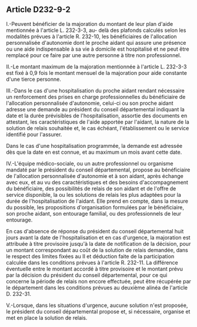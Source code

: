 ## Article D232-9-2

I.-Peuvent bénéficier de la majoration du montant de leur plan d'aide mentionnée à l'article L. 232-3-3, au-
delà des plafonds calculés selon les modalités prévues à l'article R. 232-10, les bénéficiaires de l'allocation
personnalisée d'autonomie dont le proche aidant qui assure une présence ou une aide indispensable à sa
vie à domicile est hospitalisé et ne peut être remplacé pour ce faire par une autre personne à titre non
professionnel.

II.-Le montant maximum de la majoration mentionnée à l'article L. 232-3-3 est fixé à 0,9 fois le montant
mensuel de la majoration pour aide constante d'une tierce personne.

III.-Dans le cas d'une hospitalisation du proche aidant rendant nécessaire un renforcement des prises en
charge professionnelles du bénéficiaire de l'allocation personnalisée d'autonomie, celui-ci ou son proche
aidant adresse une demande au président du conseil départemental indiquant la date et la durée prévisibles
de l'hospitalisation, assortie des documents en attestant, les caractéristiques de l'aide apportée par l'aidant,
la nature de la solution de relais souhaitée et, le cas échéant, l'établissement ou le service identifié pour
l'assurer.

Dans le cas d'une hospitalisation programmée, la demande est adressée dès que la date en est connue, et au
maximum un mois avant cette date.

IV.-L'équipe médico-sociale, ou un autre professionnel ou organisme mandaté par le président du conseil
départemental, propose au bénéficiaire de l'allocation personnalisée d'autonomie et à son aidant, après
échange avec eux, et au vu des caractéristiques et des besoins d'accompagnement du bénéficiaire, des
possibilités de relais de son aidant et de l'offre de service disponible, la ou les solutions de relais les plus
adaptées pour la durée de l'hospitalisation de l'aidant. Elle prend en compte, dans la mesure du possible, les
propositions d'organisation formulées par le bénéficiaire, son proche aidant, son entourage familial, ou des
professionnels de leur entourage.

En cas d'absence de réponse du président du conseil départemental huit jours avant la date de l'hospitalisation
et en cas d'urgence, la majoration est attribuée à titre provisoire jusqu'à la date de notification de la décision,
pour un montant correspondant au coût de la solution de relais demandée, dans le respect des limites fixées
au II et déduction faite de la participation calculée dans les conditions prévues à l'article R. 232-11. La
différence éventuelle entre le montant accordé à titre provisoire et le montant prévu par la décision du
président du conseil départemental, pour ce qui concerne la période de relais non encore effectuée, peut être
récupérée par le département dans les conditions prévues au deuxième alinéa de l'article D. 232-31.

V.-Lorsque, dans les situations d'urgence, aucune solution n'est proposée, le président du conseil
départemental propose et, si nécessaire, organise et met en place la solution de relais.

